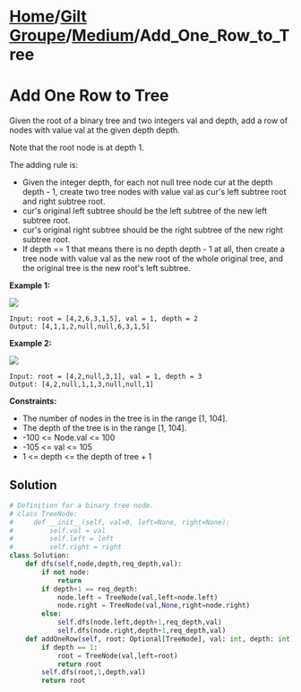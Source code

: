 # [Home](./../..)/[Gilt Groupe](./..)/[Medium](./)/Add_One_Row_to_Tree
<h1>Add One Row to Tree</h1>

<p>
Given the root of a binary tree and two integers val and depth, add a row of nodes with value val at the given depth depth.
</p>
<p>
Note that the root node is at depth 1.
</p>
<p>
The adding rule is:
</p>

- Given the integer depth, for each not null tree node cur at the depth depth - 1, create two tree nodes with value val as cur's left subtree root and right subtree root.
- cur's original left subtree should be the left subtree of the new left subtree root.
- cur's original right subtree should be the right subtree of the new right subtree root.
- If depth == 1 that means there is no depth depth - 1 at all, then create a tree node with value val as the new root of the whole original tree, and the original tree is the new root's left subtree.

<b>Example 1:</b>

<img src="https://assets.leetcode.com/uploads/2021/03/15/addrow-tree.jpg">

    Input: root = [4,2,6,3,1,5], val = 1, depth = 2
    Output: [4,1,1,2,null,null,6,3,1,5]

<b>Example 2:</b>

<img src="https://assets.leetcode.com/uploads/2021/03/11/add2-tree.jpg">

    Input: root = [4,2,null,3,1], val = 1, depth = 3
    Output: [4,2,null,1,1,3,null,null,1]

<b>Constraints:</b>

- The number of nodes in the tree is in the range [1, 104].
- The depth of the tree is in the range [1, 104].
- -100 <= Node.val <= 100
- -105 <= val <= 105
- 1 <= depth <= the depth of tree + 1

<h2>Solution</h2>

```python
# Definition for a binary tree node.
# class TreeNode:
#     def __init__(self, val=0, left=None, right=None):
#         self.val = val
#         self.left = left
#         self.right = right
class Solution:
    def dfs(self,node,depth,req_depth,val):
        if not node:
            return
        if depth+1 == req_depth:
            node.left = TreeNode(val,left=node.left)
            node.right = TreeNode(val,None,right=node.right)
        else:
            self.dfs(node.left,depth+1,req_depth,val)
            self.dfs(node.right,depth+1,req_depth,val)
    def addOneRow(self, root: Optional[TreeNode], val: int, depth: int) -> Optional[TreeNode]:
        if depth == 1:
            root = TreeNode(val,left=root)
            return root
        self.dfs(root,1,depth,val)
        return root
```
